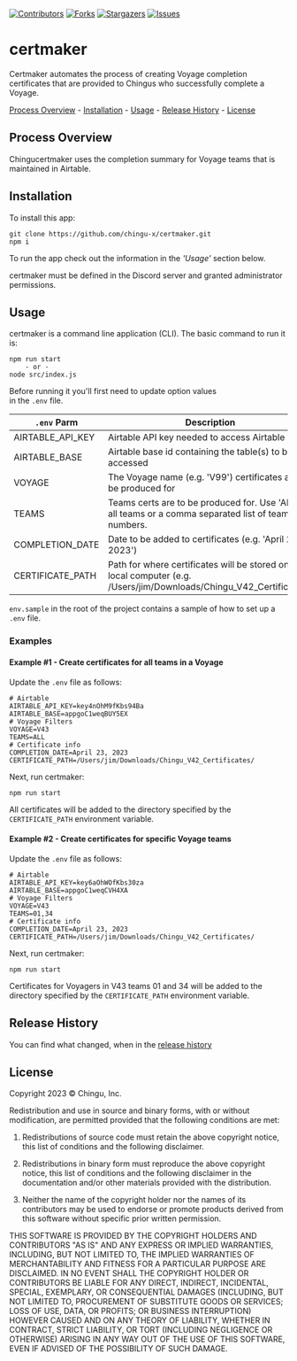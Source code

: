 


[contributors-shield]: https://img.shields.io/github/contributors/chingu-x/certmaker.svg?style=for-the-badge
[contributors-url]: https://github.com/chingu-x/certmaker/graphs/contributors
[forks-shield]: https://img.shields.io/github/forks/chingu-x/certmaker.svg?style=for-the-badge
[forks-url]: https://github.com/chingu-x/certmaker/network/members
[stars-shield]: https://img.shields.io/github/stars/chingu-x/certmaker.svg?style=for-the-badge
[stars-url]: https://github.com/chingu-x/certmaker/stargazers
[issues-shield]: https://img.shields.io/github/issues/chingu-x/certmaker.svg?style=for-the-badge
[issues-url]: https://github.com/chingu-x/certmaker/issues

[![Contributors][contributors-shield]][contributors-url]
[![Forks][forks-shield]][forks-url]
[![Stargazers][stars-shield]][stars-url]
[![Issues][issues-shield]][issues-url]

# certmaker

Certmaker automates the process of creating Voyage completion certificates
that are provided to Chingus who successfully complete a Voyage.

[Process Overview](#process-overview) - [Installation](#installation) - [Usage](#usage) - [Release History](#release-history) - [License](#license)

## Process Overview

Chingucertmaker uses the completion summary for Voyage teams that is maintained
in Airtable.

## Installation

To install this app:
```
git clone https://github.com/chingu-x/certmaker.git
npm i
```

To run the app check out the information in the *_'Usage'_* section below.

certmaker must be defined in the Discord server and granted administrator
permissions. 
## Usage

certmaker is a command line application (CLI). The basic command to run it is:
```
npm run start
    - or -
node src/index.js
```
Before running it you'll first need to update option values  
in the `.env` file. 

| `.env` Parm    | Description                              |
|----------------|------------------------------------------|
| AIRTABLE_API_KEY | Airtable API key needed to access Airtable |
| AIRTABLE_BASE  | Airtable base id containing the table(s) to be accessed |
| VOYAGE         | The Voyage name (e.g. 'V99') certificates are to be produced for |
| TEAMS          | Teams certs are to be produced for. Use 'ALL' for all teams or a comma separated list of team numbers. |
| COMPLETION_DATE | Date to be added to certificates (e.g. 'April 23, 2023') |
| CERTIFICATE_PATH | Path for where certificates will be stored on the local computer (e.g. /Users/jim/Downloads/Chingu_V42_Certificates/) |

`env.sample` in the root of the project contains a sample of how to set up a `.env` file.

### Examples

#### Example #1 - Create certificates for all teams in a Voyage

Update the `.env` file as follows:
```
# Airtable
AIRTABLE_API_KEY=key4nOhM9fKbs94Ba
AIRTABLE_BASE=appgoC1weqBUY5EX
# Voyage Filters
VOYAGE=V43
TEAMS=ALL
# Certificate info
COMPLETION_DATE=April 23, 2023
CERTIFICATE_PATH=/Users/jim/Downloads/Chingu_V42_Certificates/
```

Next, run certmaker:
```
npm run start
```

All certificates will be added to the directory specified by the `CERTIFICATE_PATH`
environment variable.

#### Example #2 - Create certificates for specific Voyage teams

Update the `.env` file as follows:
```
# Airtable
AIRTABLE_API_KEY=key6aOhWOfKbs30za
AIRTABLE_BASE=appgoC1weqCVH4XA
# Voyage Filters
VOYAGE=V43
TEAMS=01,34
# Certificate info
COMPLETION_DATE=April 23, 2023
CERTIFICATE_PATH=/Users/jim/Downloads/Chingu_V42_Certificates/
```

Next, run certmaker:
```
npm run start
```

Certificates for Voyagers in V43 teams 01 and 34 will be added to the directory specified by the `CERTIFICATE_PATH` environment variable.

## Release History

You can find what changed, when in the [release history](./docs/RELEASE_HISTORY.md)

## License

Copyright 2023 &copy; Chingu, Inc.

Redistribution and use in source and binary forms, with or without modification, are permitted provided that the following conditions are met:

1. Redistributions of source code must retain the above copyright notice, this list of conditions and the following disclaimer.

2. Redistributions in binary form must reproduce the above copyright notice, this list of conditions and the following disclaimer in the documentation and/or other materials provided with the distribution.

3. Neither the name of the copyright holder nor the names of its contributors may be used to endorse or promote products derived from this software without specific prior written permission.

THIS SOFTWARE IS PROVIDED BY THE COPYRIGHT HOLDERS AND CONTRIBUTORS "AS IS" AND ANY EXPRESS OR IMPLIED WARRANTIES, INCLUDING, BUT NOT LIMITED TO, THE IMPLIED WARRANTIES OF MERCHANTABILITY AND FITNESS FOR A PARTICULAR PURPOSE ARE DISCLAIMED. IN NO EVENT SHALL THE COPYRIGHT HOLDER OR CONTRIBUTORS BE LIABLE FOR ANY DIRECT, INDIRECT, INCIDENTAL, SPECIAL, EXEMPLARY, OR CONSEQUENTIAL DAMAGES (INCLUDING, BUT NOT LIMITED TO, PROCUREMENT OF SUBSTITUTE GOODS OR SERVICES; LOSS OF USE, DATA, OR PROFITS; OR BUSINESS INTERRUPTION) HOWEVER CAUSED AND ON ANY THEORY OF LIABILITY, WHETHER IN CONTRACT, STRICT LIABILITY, OR TORT (INCLUDING NEGLIGENCE OR OTHERWISE) ARISING IN ANY WAY OUT OF THE USE OF THIS SOFTWARE, EVEN IF ADVISED OF THE POSSIBILITY OF SUCH DAMAGE.
